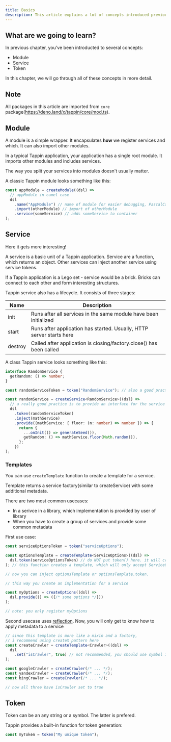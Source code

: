 ```yaml
---
title: Basics
description: This article explains a lot of concepts introduced previously.
---
```


## What are we going to learn?

In previous chapter, you've been introducted to several concepts:

- Module
- Service
- Token

In this chapter, we will go through all of these concepts in more detail.

## Note

All packages in this article are imported from `core`
package(https://deno.land/x/tappin/core/mod.ts).

## Module

A module is a simple wrapper. It encapsulates **how** we register services and
which. It can also import other modules.

In a typical Tappin application, your application has a single root module. It
imports other modules and includes services.

The way you split your services into modules doesn't usually matter.

A classic Tappin module looks something like this:

```ts
const appModule = createModule((dsl) =>
  // appModule in camel case
  dsl
    .name("AppModule") // name of module for easier debugging, PascalCase
    .import(otherModule) // import of otherModule
    .service(someService) // adds someService to container
);
```

## Service

Here it gets more interesting!

A service is a basic unit of a Tappin application. Service are a function, which
returns an object. Other services can inject another service using service
tokens.

If a Tappin application is a Lego set - service would be a brick. Bricks can
connect to each other and form interesting structures.

Tappin service also has a lifecycle. It consists of three stages:

| Name    | Description                                                          |
| ------- | -------------------------------------------------------------------- |
| init    | Runs after all services in the same module have been initialized     |
| start   | Runs after application has started. Usually, HTTP server starts here |
| destroy | Called after application is closing/factory.close() has been called  |

A class Tappin service looks something like this:

```ts
interface RandomService {
  getRandom: () => number;
}

const randomServiceToken = token("RandomService"); // also a good practice is too export the token

const randomService = createService<RandomService>((dsl) =>
  // a really good practice is to provide an interface for the service
  dsl
    .token(randomServiceToken)
    .inject(mathService)
    .provide((mathService: { floor: (n: number) => number }) => {
      return {
        ...onInit(() => generateSeed()),
        getRandom: () => mathService.floor(Math.random()),
      };
    })
);
```

### Templates

You can use `createTemplate` function to create a template for a service.

Template returns a service factory(similar to createService) with some
additional metadata.

There are two most common usecases:

- In a serivce in a library, which implementation is provided by user of library
- When you have to create a group of services and provide some common metadata

First use case:

```ts
const serviceOptionsToken = token("serviceOptions");

const optionsTemplate = createTemplate<ServiceOptions>((dsl) =>
  dsl.token(serviceOptionsToken) // do NOT put token() here. it will create a new, unique symbol every time this function is called
); // this function creates a template, which will only accept ServiceOptions implementations

// now you can inject optionsTemplate or optionsTemplate.token.

// this way you create an implementation for a service

const myOptions = createOptions((dsl) =>
  dsl.provide(() => ({/* some options */}))
);

// note: you only register myOptions
```

Second usecase uses [reflection](/docs/modules/reflect). Now, you will only get
to know how to apply metadata to a service

```ts
// since this template is more like a mixin and a factory,
// i recommend using createX pattern here
const createCrawler = createTemplate<Crawler>((dsl) =>
  dsl
    .set("isCrawler", true) // not recommended, you should use symbol instead
);

const googleCrawler = createCrawler(/* ... */);
const yandexCrawler = createCrawler(/* ... */);
const bingCrawler = createCrawler(/* ... */);

// now all three have isCrawler set to true
```

## Token

Token can be an any string or a symbol. The latter is prefered.

Tappin provides a built-in function for token generation:

```ts
const myToken = token("My unique token");
```

